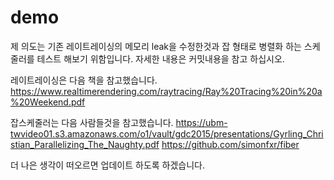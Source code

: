 # demo

제 의도는 기존 레이트레이싱의 메모리 leak을 수정한것과 
잡 형태로 병렬화 하는 스케줄러를 테스트 해보기 위함입니다. 
자세한 내용은 커밋내용을 참고 하십시오.

레이트레이싱은 다음 책을 참고했습니다.
https://www.realtimerendering.com/raytracing/Ray%20Tracing%20in%20a%20Weekend.pdf

잡스케줄러는 다음 사람들것을 참고했습니다.
https://ubm-twvideo01.s3.amazonaws.com/o1/vault/gdc2015/presentations/Gyrling_Christian_Parallelizing_The_Naughty.pdf
https://github.com/simonfxr/fiber

더 나은 생각이 떠오르면 업데이트 하도록 하겠습니다.
